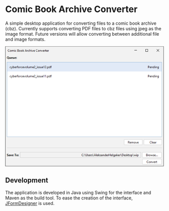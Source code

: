 # Comic Book Archive Converter
A simple desktop application for converting files to a comic book archive (cbz). Currently supports converting PDF files to cbz files using jpeg as the image format. Future versions will allow converting between additional file and image formats.

![screenshot of application](screenshot.png)

## Development
The application is developed in Java using Swing for the interface and Maven as the build tool. To ease the creation of the interface, [JFormDesigner](https://www.formdev.com/) is used.